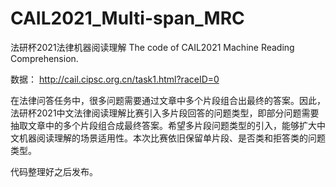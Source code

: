# CAIL2021_Multi-span_MRC
法研杯2021法律机器阅读理解
The code of CAIL2021 Machine Reading Comprehension.

数据：
http://cail.cipsc.org.cn/task1.html?raceID=0

在法律问答任务中，很多问题需要通过文章中多个片段组合出最终的答案。因此，法研杯2021中文法律阅读理解比赛引入多片段回答的问题类型，即部分问题需要抽取文章中的多个片段组合成最终答案。希望多片段问题类型的引入，能够扩大中文机器阅读理解的场景适用性。本次比赛依旧保留单片段、是否类和拒答类的问题类型。

代码整理好之后发布。
